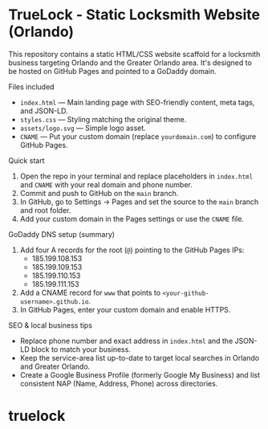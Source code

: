 # TrueLock - Static Locksmith Website (Orlando)

This repository contains a static HTML/CSS website scaffold for a locksmith business targeting Orlando and the Greater Orlando area. It's designed to be hosted on GitHub Pages and pointed to a GoDaddy domain.

Files included
- `index.html` — Main landing page with SEO-friendly content, meta tags, and JSON-LD.
- `styles.css` — Styling matching the original theme.
- `assets/logo.svg` — Simple logo asset.
- `CNAME` — Put your custom domain (replace `yourdomain.com`) to configure GitHub Pages.

Quick start
1. Open the repo in your terminal and replace placeholders in `index.html` and `CNAME` with your real domain and phone number.
2. Commit and push to GitHub on the `main` branch.
3. In GitHub, go to Settings → Pages and set the source to the `main` branch and root folder.
4. Add your custom domain in the Pages settings or use the `CNAME` file.

GoDaddy DNS setup (summary)
1. Add four A records for the root (`@`) pointing to the GitHub Pages IPs:
   - 185.199.108.153
   - 185.199.109.153
   - 185.199.110.153
   - 185.199.111.153
2. Add a CNAME record for `www` that points to `<your-github-username>.github.io`.
3. In GitHub Pages, enter your custom domain and enable HTTPS.

SEO & local business tips
- Replace phone number and exact address in `index.html` and the JSON-LD block to match your business.
- Keep the service-area list up-to-date to target local searches in Orlando and Greater Orlando.
- Create a Google Business Profile (formerly Google My Business) and list consistent NAP (Name, Address, Phone) across directories.
# truelock